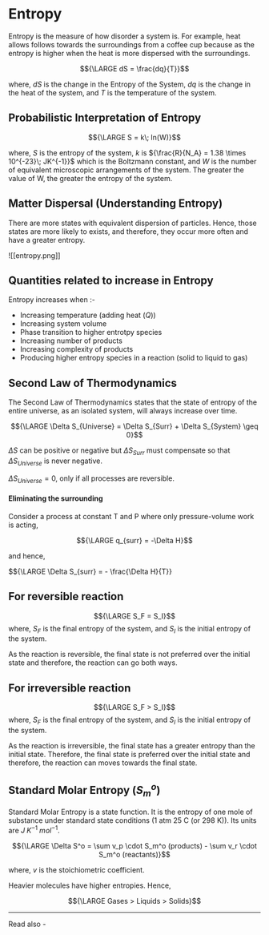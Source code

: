 # Entropy

Entropy is the measure of how disorder a system is. For example, heat allows follows towards the surroundings from a coffee cup because as the entropy is higher when the heat is more dispersed with the surroundings.

$${\LARGE dS = \frac{dq}{T}}$$

where, *dS* is the change in the Entropy of the System,
*dq* is the change in the heat of the system, and
*T* is the temperature of the system.


## Probabilistic Interpretation of Entropy

$${\LARGE S = k\; ln(W)}$$

where, *S* is the entropy of the system,
*k* is ${\frac{R}{N_A} = 1.38 \times 10^{-23}\; JK^{-1}}$ which is the Boltzmann constant, and
*W* is the number of equivalent microscopic arrangements of the system. The greater the value of W, the greater the entropy of the system.


## Matter Dispersal (Understanding Entropy)

There are more states with equivalent dispersion of particles. Hence, those states are more likely to exists, and therefore, they occur more often and have a greater entropy.

![[entropy.png]]

## Quantities related to increase in Entropy

Entropy increases when :-

- Increasing temperature (adding heat (*Q*))
- Increasing system volume
- Phase transition to higher entrotpy species
- Increasing number of products
- Increasing complexity of products
- Producing higher entropy species in a reaction (solid to liquid to gas)

## Second Law of Thermodynamics

The Second Law of Thermodynamics states that the state of entropy of the entire universe, as an isolated system, will always increase over time.


$${\LARGE \Delta S_{Universe} = \Delta S_{Surr} + \Delta S_{System} \geq 0}$$

${\Delta S}$ can be positive or negative but ${\Delta S_{Surr}}$ must compensate so that ${\Delta S_{Universe}}$ is never negative.


${\Delta S_{Universe} = 0}$, only if all processes are reversible.


#### Eliminating the surrounding 

Consider a process at constant T and P where only pressure-volume work is acting,

$${\LARGE q_{surr} = -\Delta H}$$ 

and hence,

$${\LARGE \Delta S_{surr} = - \frac{\Delta H}{T}}





## For reversible reaction

$${\LARGE S_F = S_I}$$
where, ${S_F}$ is the final entropy of the system, and
${S_I}$ is the initial entropy of the system.

As the reaction is reversible, the final state is not preferred over the initial state and therefore, the reaction can go both ways.

## For irreversible reaction

$${\LARGE S_F > S_I}$$
where, ${S_F}$ is the final entropy of the system, and
${S_I}$ is the initial entropy of the system.

As the reaction is irreversible, the final state has a greater entropy than the initial state. Therefore, the final state is preferred over the initial state and therefore, the reaction can moves towards the final state.


## Standard Molar Entropy (${S_m^o}$)

Standard Molar Entropy is a state function. It is the entropy of one mole of substance under standard state conditions (1 atm 25 C (or 298 K)). Its units are  ${J\; K^{-1}\; mol^{-1}}$.

$${\LARGE \Delta S^o = \sum v_p \cdot S_m^o (products) - \sum v_r \cdot S_m^o (reactants)}$$

where, *v* is the stoichiometric coefficient.

Heavier molecules have higher entropies. Hence,

$${\LARGE Gases > Liquids > Solids}$$


---
Read also - 